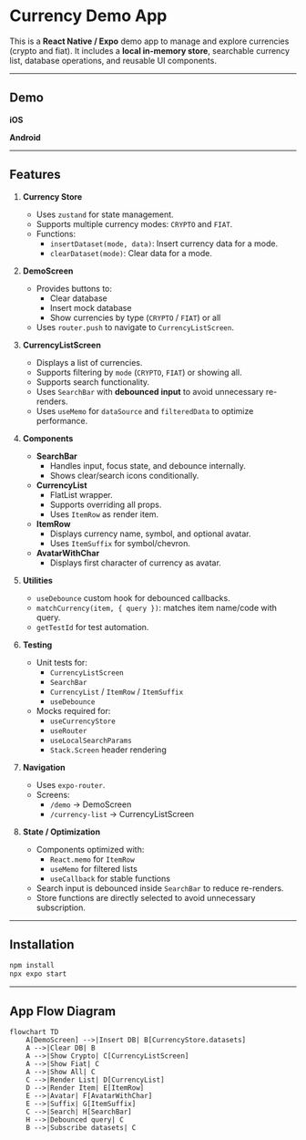 # Currency Demo App

This is a **React Native / Expo** demo app to manage and explore currencies (crypto and fiat). It includes a **local in-memory store**, searchable currency list, database operations, and reusable UI components.  

---

## Demo

**iOS**

**Android**

---

## Features

1. **Currency Store**
   - Uses `zustand` for state management.
   - Supports multiple currency modes: `CRYPTO` and `FIAT`.
   - Functions:
     - `insertDataset(mode, data)`: Insert currency data for a mode.
     - `clearDataset(mode)`: Clear data for a mode.

2. **DemoScreen**
   - Provides buttons to:
     - Clear database
     - Insert mock database
     - Show currencies by type (`CRYPTO` / `FIAT`) or all
   - Uses `router.push` to navigate to `CurrencyListScreen`.

3. **CurrencyListScreen**
   - Displays a list of currencies.
   - Supports filtering by `mode` (`CRYPTO`, `FIAT`) or showing all.
   - Supports search functionality.
   - Uses `SearchBar` with **debounced input** to avoid unnecessary re-renders.
   - Uses `useMemo` for `dataSource` and `filteredData` to optimize performance.

4. **Components**
   - **SearchBar**
     - Handles input, focus state, and debounce internally.
     - Shows clear/search icons conditionally.
   - **CurrencyList**
     - FlatList wrapper.
     - Supports overriding all props.
     - Uses `ItemRow` as render item.
   - **ItemRow**
     - Displays currency name, symbol, and optional avatar.
     - Uses `ItemSuffix` for symbol/chevron.
   - **AvatarWithChar**
     - Displays first character of currency as avatar.

5. **Utilities**
   - `useDebounce` custom hook for debounced callbacks.
   - `matchCurrency(item, { query })`: matches item name/code with query.
   - `getTestId` for test automation.

6. **Testing**
   - Unit tests for:
     - `CurrencyListScreen`
     - `SearchBar`
     - `CurrencyList` / `ItemRow` / `ItemSuffix`
     - `useDebounce`
   - Mocks required for:
     - `useCurrencyStore`
     - `useRouter`
     - `useLocalSearchParams`
     - `Stack.Screen` header rendering

7. **Navigation**
   - Uses `expo-router`.
   - Screens:
     - `/demo` → DemoScreen
     - `/currency-list` → CurrencyListScreen

8. **State / Optimization**
   - Components optimized with:
     - `React.memo` for `ItemRow`
     - `useMemo` for filtered lists
     - `useCallback` for stable functions
   - Search input is debounced inside `SearchBar` to reduce re-renders.
   - Store functions are directly selected to avoid unnecessary subscription.

---

## Installation

```bash
npm install
npx expo start
```

---

## App Flow Diagram

```mermaid
flowchart TD
    A[DemoScreen] -->|Insert DB| B[CurrencyStore.datasets]
    A -->|Clear DB| B
    A -->|Show Crypto| C[CurrencyListScreen]
    A -->|Show Fiat| C
    A -->|Show All| C
    C -->|Render List| D[CurrencyList]
    D -->|Render Item| E[ItemRow]
    E -->|Avatar| F[AvatarWithChar]
    E -->|Suffix| G[ItemSuffix]
    C -->|Search| H[SearchBar]
    H -->|Debounced query| C
    B -->|Subscribe datasets| C
```
